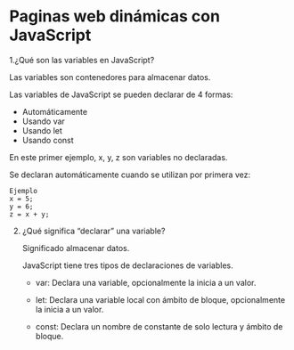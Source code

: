 # Paginas web dinámicas con JavaScript  

1.¿Qué son las variables en JavaScript? 
   
  Las variables son contenedores para        almacenar datos.  
  
  Las variables de JavaScript se pueden      declarar de 4 formas:
    
 * Automáticamente
 * Usando var
 * Usando let
 * Usando const
 
 En este primer ejemplo, x, y, z son        variables no declaradas.  
 
 Se declaran automáticamente cuando se      utilizan por primera vez:

    Ejemplo
    x = 5;
    y = 6;
    z = x + y;  
2. ¿Qué significa “declarar” una variable?

    Significado almacenar datos.
   
    JavaScript tiene tres tipos de             declaraciones de variables.

   + var:
     Declara una variable, opcionalmente        la inicia a un valor.

   + let:
     Declara una variable local con ámbito      de bloque, opcionalmente la inicia a       un valor.

   + const:
     Declara un nombre de constante de          solo lectura y ámbito de bloque.
    
